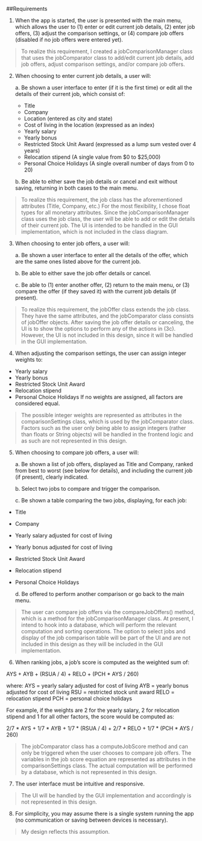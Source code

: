 ##Requirements
1. When the app is started, the user is presented with the main menu, which allows the user to (1) enter or edit current job details, (2) enter job offers, (3) adjust the comparison settings, or (4) compare job offers (disabled if no job offers were entered yet). 
>To realize this requirement, I created a jobComparisonManager class that uses the jobComparator class to add/edit current job details, add job offers, adjust comparison settings, and/or compare job offers.
2. When choosing to enter current job details, a user will:
   
    a. Be shown a user interface to enter (if it is the first time) or edit all the details of their current job, which consist of:

    * Title
    * Company
    * Location (entered as city and state)
    * Cost of living in the location (expressed as an index)
    * Yearly salary
    * Yearly bonus
    * Restricted Stock Unit Award (expressed as a lump sum vested over 4 years)
    * Relocation stipend (A single value from $0 to $25,000)
    * Personal Choice Holidays (A single overall number of days from 0 to 20)

    b. Be able to either save the job details or cancel and exit without saving, returning in both cases to the main menu.
>To realize this requirement, the job class has the aforementioned attributes (Title, Company, etc.) For the most flexibility, I chose float types for all monetary attributes. Since the jobComparisonManager class uses the job class, the user will be able to add or edit the details of their current job. The UI is intended to be handled in the GUI implementation, which is not included in the class diagram.
3. When choosing to enter job offers, a user will:
   
    a. Be shown a user interface to enter all the details of the offer, which are the same ones listed above for the current job.
   
    b. Be able to either save the job offer details or cancel.
   
    c. Be able to (1) enter another offer, (2) return to the main menu, or (3) compare the offer (if they saved it) with the current job details (if present).
>To realize this requirement, the jobOffer class extends the job class. They have the same attributes, and the jobComparator class consists of jobOffer objects. After saving the job offer details or canceling, the UI is to show the options to perform any of the actions in (3c). However, the UI is not included in this design, since it will be handled in the GUI implementation.
   
4. When adjusting the comparison settings, the user can assign integer weights to:
* Yearly salary
* Yearly bonus
* Restricted Stock Unit Award 
* Relocation stipend 
* Personal Choice Holidays 
If no weights are assigned, all factors are considered equal.
>The possible integer weights are represented as attributes in the comparisonSettings class, which is used by the jobComparator class. Factors such as the user only being able to assign integers (rather than floats or String objects) will be handled in the frontend logic and as such are not represented in this design.

5. When choosing to compare job offers, a user will:

    a. Be shown a list of job offers, displayed as Title and Company, ranked from best to worst (see below for details), and including the current job (if present), clearly indicated.
       
    b. Select two jobs to compare and trigger the comparison.
    
    c. Be shown a table comparing the two jobs, displaying, for each job:

* Title
* Company
* Yearly salary adjusted for cost of living
* Yearly bonus adjusted for cost of living
* Restricted Stock Unit Award
* Relocation stipend
* Personal Choice Holidays
  
    d. Be offered to perform another comparison or go back to the main menu.
>The user can compare job offers via the compareJobOffers() method, which is a method for the jobComparisonManager class. At present, I intend to hook into a database, which will perform the relevant computation and sorting operations. The option to select jobs and display of the job comparison table will be part of the UI and are not included in this design as they will be included in the GUI implementation.

6. When ranking jobs, a job’s score is computed as the weighted sum of:

AYS + AYB + (RSUA / 4) + RELO + (PCH * AYS / 260)

where:
AYS = yearly salary adjusted for cost of living
AYB = yearly bonus adjusted for cost of living
RSU = restricted stock unit award
RELO = relocation stipend
PCH = personal choice holidays



For example, if the weights are 2 for the yearly salary, 2 for relocation stipend and 1 for all other factors, the score would be computed as:

2/7 * AYS + 1/7 * AYB + 1/7 * (RSUA / 4) + 2/7 * RELO + 1/7 * (PCH * AYS / 260)
>The jobComparator class has a computeJobScore method and can only be triggered when the user chooses to compare job offers. The variables in the job score equation are represented as attributes in the comparisonSettings class. The actual computation will be performed by a database, which is not represented in this design.
7. The user interface must be intuitive and responsive.
>The UI will be handled by the GUI implementation and accordingly is not represented in this design.
8. For simplicity, you may assume there is a single system running the app (no communication or saving between devices is necessary).
>My design reflects this assumption.